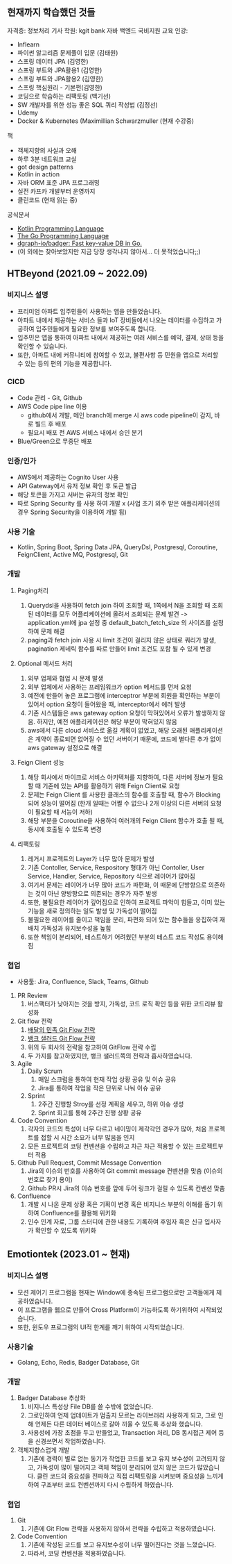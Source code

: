 ## 현재까지 학습했던 것들
자격증: 정보처리 기사
학원: kgit bank 자바 백엔드 국비지원 교육
인강:
- Inflearn
- 파이썬 알고리즘 문제풀이 입문 (김태원)
- 스프링 데이터 JPA (김영한)
- 스프링 부트와 JPA활용1 (김영한)
- 스프링 부트와 JPA활용2 (김영한)
- 스프링 핵심원리 - 기본편(김영한)
- 코딩으로 학습하는 리팩토링 (백기선)
- SW 개발자를 위한 성능 좋은 SQL 쿼리 작성법 (김정선)
- Udemy
- Docker & Kubernetes (Maximillian Schwarzmuller (현재 수강중)

책
- 객체지향의 사실과 오해
- 하루 3분 네트워크 교실
- got design patterns
- Kotlin in action
- 자바 ORM 표준 JPA 프로그래밍
- 실전 카프카 개발부터 운영까지
- 클린코드 (현재 읽는 중)

공식문서
- [Kotlin Programming Language](https://kotlinlang.org/)
- [The Go Programming Language](https://go.dev/)
- [dgraph-io/badger: Fast key-value DB in Go.](https://github.com/dgraph-io/badger)
- (이 외에는 찾아보았지만 지금 당장 생각나지 않아서... 더 못적었습니다;;)


## HTBeyond (2021.09 ~ 2022.09)

### 비지니스 설명
- 프리미엄 아파트 입주민들이 사용하는 앱을 만들었습니다.
- 아파트 내에서 제공하는 서비스 들과 IoT 장비들에서 나오는 데이터를 수집하고 가공하여 입주민들에게 필요한 정보를 보여주도록 합니다.
- 입주민은 앱을 통하여 아파트 내에서 제공하는 여러 서비스를 예약, 결제, 상태 등을 확인할 수 있습니다.
- 또한, 아파트 내에 커뮤니티에 참여할 수 있고, 불편사항 등 민원을 앱으로 처리할 수 있는 등의 편의 기능을 제공합니다.

### CICD
- Code 관리 - Git, Github
- AWS Code pipe line 이용
  - github에서 개발, 메인 branch에 merge 시 aws code pipeline이 감지, 바로 빌드 후 배포
  - 필요시 배포 전 AWS 서비스 내에서 승인 분기
- Blue/Green으로 무중단 배포

### 인증/인가
- AWS에서 제공하는 Cognito User 사용
- API Gateway에서 유저 정보 확인 후 토큰 발급
- 해당 토큰을 가지고 서버는 유저의 정보 확인
- 따로 Spring Security 를 사용 하여 개발 x (사업 초기 외주 받은 애플리케이션의 경우 Spring Security을 이용하여 개발 됨)

### 사용 기술
- Kotlin, Spring Boot, Spring Data JPA, QueryDsl, Postgresql, Coroutine, FeignClient, Active MQ, Postgresql, Git

### 개발 
1. Paging처리 
   1. Querydsl을 사용하여 fetch join 하여 조회할 때, 1쪽에서 N을 조회할 때 조회된 데이터를 모두 어플리케이션에 올려서
      조회되는 문제 발견
      -> application.yml에 jpa 설정 중 default_batch_fetch_size 의 사이즈를 설정하여 문제 해결
   2. paging과 fetch join 사용 시 limit 조건이 걸리지 않은 상태로 쿼리가 발생, pagination 제네릭 함수를 따로 만들어
      limit 조건도 포함 될 수 있게 변경

2. Optional 메서드 처리
   1. 외부 업체와 협업 시 문제 발생
   2. 외부 업체에서 사용하는 프레임워크가 option 메서드를 먼저 요청
   3. 예전에 만들어 놓은 프로그램에 interceptror 부분에 회원을 확인하는 부분이 있어서 option 요청이 들어왔을 때,
      interceptor에서 에러 발생
   4. 기존 시스템들은 aws gateway option 요청이 막혀있어서 오류가 발생하지 않음. 하지만, 예전 애플리케이션은 해당 부분이 막혀있지 않음
   5. aws에서 다른 cloud 서비스로 옮길 계획이 없었고, 해당 오래된 애플리케이션은 계약이 종료되면 없어질 수 있던 서버이기 때문에,
      코드에 별다른 추가 없이 aws gateway 설정으로 해결

3. Feign Client 성능
   1. 해당 회사에서 마이크로 서비스 아키텍처를 지향하여, 다른 서버에 정보가 필요할 때 기존에 있는 API를 활용하기 위해 Feign Client로 요청
   2. 문제는 Feign Client 를 사용한 클래스의 함수를 호출할 때, 함수가 Blocking 되어 성능이 떨어짐 (한개 일때는 어쩔 수 없으나 2개 이상의 다른 서버의 요청이 필요할 때 서능이 저하)
   3. 해당 부분을 Coroutine을 사용하여 여러개의 Feign Client 함수가 호출 될 때, 동시에 호출될 수 있도록 변경

4. 리팩토링
   1. 레거시 프로젝트의 Layer가 너무 많아 문제가 발생
   2. 기존 Contoller, Service, Respository 형태가 아닌 Contoller, User Service, Handler, Service, Repository 식으로 레이어가 많아짐
   3. 여기서 문제는 레이어가 너무 많아 코드가 파편화, 이 때문에 단방향으로 의존하는 것이 아닌 양방향으로 의존되는 경우가 자주 발생
   4. 또한, 불필요한 레이어가 깊어짐으로 인하여 프로젝트 파악이 힘들고, 이미 있는 기능을 새로 정의하는 일도 발생 및 가독성이 떨어짐
   5. 불필요한 레이어를 줄이고 책임을 분리, 파편화 되어 있는 함수들을 응집하여 재배치 가독성과 유지보수성을 높힘
   6. 또한 책임이 분리되어, 테스트하기 어려웠던 부분의 테스트 코드 작성도 용이해짐

### 협업
- 사용툴: Jira, Confluence, Slack, Teams, Github

1. PR Review
   1. 버스팩터가 낮아지는 것을 방지, 가독성, 코드 로직 확인 등을 위한 코드리뷰 활성화
2. Git flow 전략
   1. [배달의 민족 Git Flow 전략](https://techblog.woowahan.com/2553/)
   2. [뱅크 샐러드 Git Flow 전략](https://blog.banksalad.com/tech/become-an-organization-that-deploys-1000-times-a-day/)
   3. 위의 두 회사의 전략을 참고하여 GitFlow 전략 수립
   4. 두 가지를 참고하였지만, 뱅크 샐러드쪽의 전략과 흡사하였습니다.
3. Agile
   1. Daily Scrum
      1. 매일 스크럼을 통하여 현재 작업 상황 공유 및 이슈 공유
      2. Jira를 통하여 작업을 작은 단위로 나눠 이슈 공유
   2. Sprint 
      1. 2주간 진행할 Stroy를 선정 계획을 세우고, 하위 이슈 생성
      2. Sprint 회고를 통해 2주간 진행 상황 공유
4. Code Convention
   1. 각자의 코드의 특성이 너무 다르고 네이밍이 제각각인 경우가 많아, 처음 프로젝트를 접할 시 시간 소요가 너무 많음을 인지
   2. 모든 프로젝트의 코딩 컨벤션을 수립하고 차근 차근 적용할 수 있는 프로젝트부터 적용
5. Github Pull Request, Commit Message Convention
   1. Jira의 이슈의 번호를 사용하여 Git commit message 컨벤션을 맞춤 (이슈의 번호로 찾기 용이)
   2. Github PR시 Jira의 이슈 번호를 앞에 두어 링크가 걸릴 수 있도록 컨벤션 맞춤
6. Confluence
   1. 개발 시 나온 문제 상황 혹은 기획이 변경 혹은 비지니스 부분의 이해를 돕기 위하여 Confluence를 활용해 위키화
   2. 인수 인계 자료, 그룹 스터디에 관한 내용도 기록하여 후임자 혹은 신규 입사자가 확인할 수 있도록 위키화

## Emotiontek (2023.01 ~ 현재)

### 비지니스 설명
- 모션 제어기 프로그램을 현재는 Window에 종속된 프로그램으로만 고객들에게 제공하였습니다.
- 이 프로그램을 웹으로 만들어 Cross Platform이 가능하도록 하기위하여 시작되었습니다.
- 또한, 윈도우 프로그램의 UI적 한계를 깨기 위하여 시작되었습니다.

### 사용기술
- Golang, Echo, Redis, Badger Database, Git

### 개발
1. Badger Database 추상화
    1. 비지니스 특성상 File DB를 쓸 수밖에 없었습니다.
    2. 그로인하여 언제 업데이트가 멈출지 모르는 라이브러리 사용하게 되고, 그로 인해 언제든 다른 데이터 베이스로 갈아 끼울 수 있도록
       추상화 했습니다.
    3. 사용성에 가장 초점을 두고 만들었고, Transaction 처리, DB 동시접근 제어 등을 신경쓰면서 작업하였습니다.
2. 객체지향스럽게 개발
   1. 기존에 경력이 별로 없는 동기가 작업한 코드를 보고 유지 보수성이 고려되지 않고, 가독성이 많이 떨어지고 객체 책임이 분리되어 있지 않은
      코드가 많았습니다. 클린 코드의 중요성을 전파하고 직접 리팩토링을 시켜보며 중요성을 느끼게 하여 구조부터 코드 컨벤션까지 다시
      수립하게 하였습니다.

### 협업
1. Git
   1. 기존에 Git Flow 전략을 사용하지 않아서 전략을 수립하고 적용하였습니다.
2. Code Convention
   1. 기존에 작성된 코드를 보고 유지보수성이 너무 떨어진다는 것을 느꼈습니다.
   2. 따라서, 코딩 컨벤션을 적용하였습니다.

